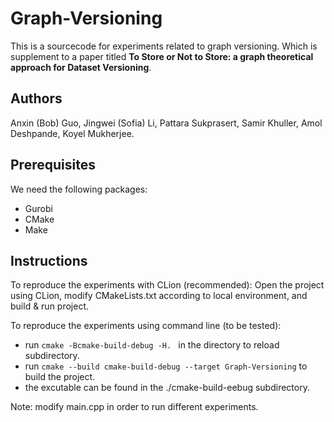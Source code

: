 # Graph-Versioning

This is a sourcecode for experiments related to graph versioning. Which is supplement to a paper titled **To Store or Not to Store: a graph theoretical approach for
Dataset Versioning**.

## Authors
Anxin (Bob) Guo, Jingwei (Sofia) Li, Pattara Sukprasert, Samir Khuller, Amol Deshpande, Koyel Mukherjee.

## Prerequisites
We need the following packages:
- Gurobi
- CMake
- Make

## Instructions

To reproduce the experiments with CLion (recommended): Open the project using CLion, modify CMakeLists.txt according to local environment, and build & run project. 

To reproduce the experiments using command line (to be tested):
- run `cmake -Bcmake-build-debug -H. ` in the directory to reload subdirectory. 
- run `cmake --build cmake-build-debug --target Graph-Versioning` to build the project. 
- the excutable can be found in the ./cmake-build-eebug subdirectory. 

Note: modify main.cpp in order to run different experiments. 
